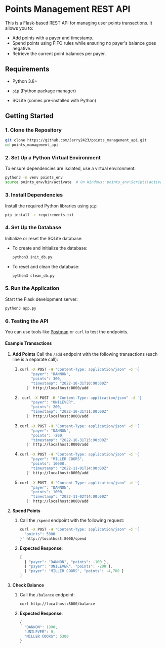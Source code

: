 # Points Management REST API



This is a Flask-based REST API for managing user points transactions. It allows you to:

- Add points with a payer and timestamp.
- Spend points using FIFO rules while ensuring no payer's balance goes negative.
- Retrieve the current point balances per payer.



## Requirements

- Python 3.8+

- `pip` (Python package manager)

- SQLite (comes pre-installed with Python)



## Getting Started

### 1. Clone the Repository

```bash
git clone https://github.com/Jerry2423/points_management_api.git
cd points_management_api
```

### 2. Set Up a Python Virtual Environment

To ensure dependencies are isolated, use a virtual environment:

```bash
python3 -m venv points_env
source points_env/bin/activate  # On Windows: points_env\Scripts\activate
```

### 3. Install Dependencies

Install the required Python libraries using `pip`:

```bash
pip install -r requirements.txt
```

### 4. Set Up the Database

Initialize or reset the SQLite database:

- To create and initialize the database:

  ```bash
  python3 init_db.py
  ```

- To reset and clean the database:

  ```bash
  python3 clean_db.py
  ```

### 5. Run the Application

Start the Flask development server:

```bash
python3 app.py
```

### 6. Testing the API

You can use tools like [Postman](https://www.postman.com/) or `curl` to test the endpoints.

#### Example Transactions 

1. **Add Points** Call the `/add` endpoint with the following transactions (each line is a separate call):   

   1. ```bash
      curl -X POST -H "Content-Type: application/json" -d '{
           "payer": "DANNON",
           "points": 300,
           "timestamp": "2022-10-31T10:00:00Z"
         }' http://localhost:8000/add
      ```

   2. ```bash
       curl -X POST -H "Content-Type: application/json" -d '{
           "payer": "UNILEVER",
           "points": 200,
           "timestamp": "2022-10-31T11:00:00Z"
         }' http://localhost:8000/add
      ```

   3. ```bash
      curl -X POST -H "Content-Type: application/json" -d '{
           "payer": "DANNON",
           "points": -200,
           "timestamp": "2022-10-31T15:00:00Z"
         }' http://localhost:8000/add
      ```

   4. ```bash
      curl -X POST -H "Content-Type: application/json" -d '{
           "payer": "MILLER COORS",
           "points": 10000,
           "timestamp": "2022-11-01T14:00:00Z"
         }' http://localhost:8000/add
      ```

   5. ```bash
      curl -X POST -H "Content-Type: application/json" -d '{
           "payer": "DANNON",
           "points": 1000,
           "timestamp": "2022-11-02T14:00:00Z"
         }' http://localhost:8000/add
      ```

2. **Spend Points** 

   1. Call the `/spend` endpoint with the following request:

      ```bash
      curl -X POST -H "Content-Type: application/json" -d '{
        "points": 5000
      }' http://localhost:8000/spend
      ```

   2. **Expected Response**:

      ```js
      [
        { "payer": "DANNON", "points": -100 },
        { "payer": "UNILEVER", "points": -200 },
        { "payer": "MILLER COORS", "points": -4,700 }
      ]
      ```

3. **Check Balance**

   1. Call the `/balance` endpoint:

      ```bash
      curl http://localhost:8000/balance
      ```

   2. **Expected Response**:

      ```js
      {
        "DANNON": 1000,
        "UNILEVER": 0,
        "MILLER COORS": 5300
      }
      ```